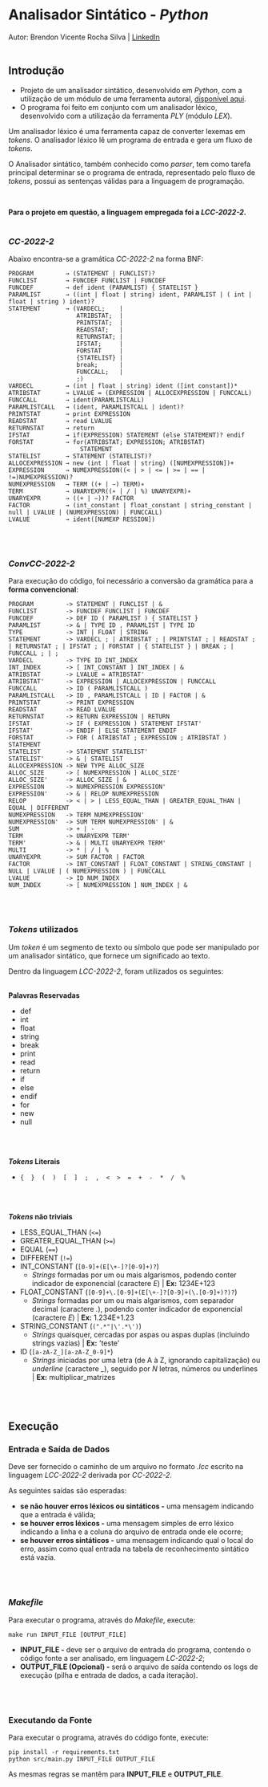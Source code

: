 # **Analisador Sintático - *Python***
Autor: Brendon Vicente Rocha Silva | [LinkedIn][1]
<br />
<br />

## **Introdução**
- Projeto de um analisador sintático, desenvolvido em *Python*, com a utilização 
de um módulo de uma ferramenta autoral, [disponível aqui][2].
- O programa foi feito em conjunto com um analisador léxico, desenvolvido com a 
utilização da ferramenta *PLY* (módulo *LEX*).

Um analisador léxico é uma ferramenta capaz de converter lexemas em *tokens*.
O analisador léxico lê um programa de entrada e gera um fluxo de *tokens*.

O Analisador sintático, também conhecido como *parser*, tem como tarefa 
principal determinar se o programa de entrada, representado pelo fluxo de 
*tokens*, possui as sentenças válidas para a linguagem de programação.

<br />

**Para o projeto em questão, a linguagem empregada foi a *LCC-2022-2*.**
<br />
<br />

### ***CC-2022-2***
Abaixo encontra-se a gramática *CC-2022-2* na forma BNF:

```
PROGRAM         → (STATEMENT | FUNCLIST)?
FUNCLIST        → FUNCDEF FUNCLIST | FUNCDEF
FUNCDEF         → def ident (PARAMLIST) { STATELIST }
PARAMLIST       → ((int | float | string) ident, PARAMLIST | ( int | float | string ) ident)?
STATEMENT       → (VARDECL;    |
                   ATRIBSTAT;  |
                   PRINTSTAT;  |
                   READSTAT;   |
                   RETURNSTAT; |
                   IFSTAT;     |
                   FORSTAT     |
                   {STATELIST} |
                   break;      |
                   FUNCCALL;   |
                   ;)
VARDECL         → (int | float | string) ident ([int constant])*
ATRIBSTAT       → LVALUE = (EXPRESSION | ALLOCEXPRESSION | FUNCCALL)
FUNCCALL        → ident(PARAMLISTCALL)
PARAMLISTCALL   → (ident, PARAMLISTCALL | ident)?
PRINTSTAT       → print EXPRESSION
READSTAT        → read LVALUE
RETURNSTAT      → return
IFSTAT          → if(EXPRESSION) STATEMENT (else STATEMENT)? endif
FORSTAT         → for(ATRIBSTAT; EXPRESSION; ATRIBSTAT)
                    STATEMENT
STATELIST       → STATEMENT (STATELIST)?
ALLOCEXPRESSION → new (int | float | string) ([NUMEXPRESSION])+
EXPRESSION      → NUMEXPRESSION((< | > | <= | >= | == | !=)NUMEXPRESSION)?
NUMEXPRESSION   → TERM ((+ | −) TERM)∗
TERM            → UNARYEXPR((∗ | / | %) UNARYEXPR)∗
UNARYEXPR       → ((+ | −))? FACTOR
FACTOR          → (int_constant | float_constant | string_constant | null | LVALUE | (NUMEXPRESSION) | FUNCCALL)
LVALUE          → ident([NUMEXP RESSION])
```
<br />
<br />

### ***ConvCC-2022-2***
Para execução do código, foi necessário a conversão da gramática para a **forma convencional**:

```
PROGRAM         -> STATEMENT | FUNCLIST | &
FUNCLIST        -> FUNCDEF FUNCLIST | FUNCDEF
FUNCDEF         -> DEF ID ( PARAMLIST ) { STATELIST }
PARAMLIST       -> & | TYPE ID , PARAMLIST | TYPE ID
TYPE            -> INT | FLOAT | STRING
STATEMENT       -> VARDECL ; | ATRIBSTAT ; | PRINTSTAT ; | READSTAT ; | RETURNSTAT ; | IFSTAT ; | FORSTAT | { STATELIST } | BREAK ; | FUNCCALL ; | ;
VARDECL         -> TYPE ID INT_INDEX
INT_INDEX       -> [ INT_CONSTANT ] INT_INDEX | &
ATRIBSTAT       -> LVALUE = ATRIBSTAT'
ATRIBSTAT'      -> EXPRESSION | ALLOCEXPRESSION | FUNCCALL
FUNCCALL        -> ID ( PARAMLISTCALL )
PARAMLISTCALL   -> ID , PARAMLISTCALL | ID | FACTOR | &
PRINTSTAT       -> PRINT EXPRESSION
READSTAT        -> READ LVALUE
RETURNSTAT      -> RETURN EXPRESSION | RETURN
IFSTAT          -> IF ( EXPRESSION ) STATEMENT IFSTAT'
IFSTAT'         -> ENDIF | ELSE STATEMENT ENDIF
FORSTAT         -> FOR ( ATRIBSTAT ; EXPRESSION ; ATRIBSTAT ) STATEMENT
STATELIST       -> STATEMENT STATELIST'
STATELIST'      -> & | STATELIST
ALLOCEXPRESSION -> NEW TYPE ALLOC_SIZE
ALLOC_SIZE      -> [ NUMEXPRESSION ] ALLOC_SIZE'
ALLOC_SIZE'     -> ALLOC_SIZE | &
EXPRESSION      -> NUMEXPRESSION EXPRESSION'
EXPRESSION'     -> & | RELOP NUMEXPRESSION
RELOP           -> < | > | LESS_EQUAL_THAN | GREATER_EQUAL_THAN | EQUAL | DIFFERENT
NUMEXPRESSION   -> TERM NUMEXPRESSION'
NUMEXPRESSION'  -> SUM TERM NUMEXPRESSION' | &
SUM             -> + | -
TERM            -> UNARYEXPR TERM'
TERM'           -> & | MULTI UNARYEXPR TERM'
MULTI           -> * | / | %
UNARYEXPR       -> SUM FACTOR | FACTOR
FACTOR          -> INT_CONSTANT | FLOAT_CONSTANT | STRING_CONSTANT | NULL | LVALUE | ( NUMEXPRESSION ) | FUNCCALL
LVALUE          -> ID NUM_INDEX
NUM_INDEX       -> [ NUMEXPRESSION ] NUM_INDEX | &
```
<br />
<br />

### ***Tokens* utilizados**
Um *token* é um segmento de texto ou símbolo que pode ser manipulado por um 
analisador sintático, que fornece um significado ao texto.

Dentro da linguagem *LCC-2022-2*, foram utilizados os seguintes:
<br />
<br />

**Palavras Reservadas**
- def  
- int  
- float
- string
- break
- print
- read 
- return
- if
- else
- endif
- for  
- new  
- null
<br />
<br />

***Tokens* Literais**
- `{  }  (  )  [  ]  ;  ,  <  >  =  +  -  *  /  %`
<br />
<br />

***Tokens* não triviais**
- LESS_EQUAL_THAN (`<=`)
- GREATER_EQUAL_THAN (`>=`)
- EQUAL (`==`)
- DIFFERENT (`!=`)
- INT_CONSTANT (`[0-9]+(E[\+-]?[0-9]+)?`)
  - *Strings* formadas por um ou mais algarismos, podendo conter indicador de 
  exponencial (caractere *E*) | **Ex:** 1234E+123
- FLOAT_CONSTANT (`[0-9]+\.[0-9]+(E[\+-]?[0-9]+(\.[0-9]+)?)?`)
  - *Strings* formadas por um ou mais algarismos, com separador decimal 
  (caractere *.*), podendo conter indicador de exponencial 
  (caractere *E*) | **Ex:** 1.234E+1.23
- STRING_CONSTANT (`(".*"|\'.*\')`)
  - *Strings* quaisquer, cercadas por aspas ou aspas duplas (incluindo strings 
  vazias) | **Ex:** 'teste'
- ID (`[a-zA-Z_][a-zA-Z_0-9]*`)
  - *Strings* iniciadas por uma letra (de A à Z, ignorando capitalização) 
  ou *underline* (caractere *_*), seguido por *N* letras, números ou 
  underlines | **Ex:** multiplicar_matrizes
<br />
<br />

## Execução
### Entrada e Saída de Dados
Deve ser fornecido o caminho de um arquivo no formato *.lcc* escrito na linguagem
*LCC-2022-2* derivada por *CC-2022-2*.

As seguintes saídas são esperadas:
- **se não houver erros léxicos ou sintáticos -** uma mensagem indicando que a entrada é válida;
- **se houver erros léxicos -** uma mensagem simples de erro léxico indicando a 
linha e a coluna do arquivo de entrada onde ele ocorre;
- **se houver erros sintáticos -** uma mensagem indicando qual o local do erro, assim como qual 
entrada na tabela de reconhecimento sintático está vazia.
<br />
<br />

### *Makefile*
Para executar o programa, através do *Makefile*, execute:
```
make run INPUT_FILE [OUTPUT_FILE]
```

- **INPUT_FILE -** deve ser o arquivo de entrada do programa, contendo o código 
fonte a ser analisado, em linguagem *LC-2022-2*;
- **OUTPUT_FILE (Opcional) -** será o arquivo de saída contendo os logs de 
execução (pilha e entrada de dados, a cada iteração).
<br />
<br />

### Executando da Fonte
Para executar o programa, através do código fonte, execute:
```
pip install -r requirements.txt
python src/main.py INPUT_FILE OUTPUT_FILE
```

As mesmas regras se mantêm para **INPUT_FILE** e **OUTPUT_FILE**.

[1]: https://www.linkedin.com/in/brendon-vicente-rocha/
[2]: https://github.com/Bredstone/Linguagens-Formais